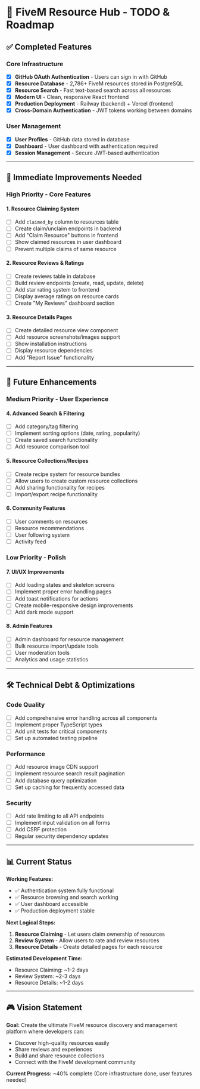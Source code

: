 # 🎯 FiveM Resource Hub - TODO & Roadmap

## ✅ Completed Features

### Core Infrastructure
- [x] **GitHub OAuth Authentication** - Users can sign in with GitHub
- [x] **Resource Database** - 2,786+ FiveM resources stored in PostgreSQL
- [x] **Resource Search** - Fast text-based search across all resources
- [x] **Modern UI** - Clean, responsive React frontend
- [x] **Production Deployment** - Railway (backend) + Vercel (frontend)
- [x] **Cross-Domain Authentication** - JWT tokens working between domains

### User Management
- [x] **User Profiles** - GitHub data stored in database
- [x] **Dashboard** - User dashboard with authentication required
- [x] **Session Management** - Secure JWT-based authentication

---

## 🔧 Immediate Improvements Needed

### **High Priority - Core Features**

#### 1. **Resource Claiming System**
- [ ] Add `claimed_by` column to resources table
- [ ] Create claim/unclaim endpoints in backend
- [ ] Add "Claim Resource" buttons in frontend
- [ ] Show claimed resources in user dashboard
- [ ] Prevent multiple claims of same resource

#### 2. **Resource Reviews & Ratings**
- [ ] Create reviews table in database
- [ ] Build review endpoints (create, read, update, delete)
- [ ] Add star rating system to frontend
- [ ] Display average ratings on resource cards
- [ ] Create "My Reviews" dashboard section

#### 3. **Resource Details Pages**
- [ ] Create detailed resource view component
- [ ] Add resource screenshots/images support
- [ ] Show installation instructions
- [ ] Display resource dependencies
- [ ] Add "Report Issue" functionality

---

## 🚀 Future Enhancements

### **Medium Priority - User Experience**

#### 4. **Advanced Search & Filtering**
- [ ] Add category/tag filtering
- [ ] Implement sorting options (date, rating, popularity)
- [ ] Create saved search functionality
- [ ] Add resource comparison tool

#### 5. **Resource Collections/Recipes**
- [ ] Create recipe system for resource bundles
- [ ] Allow users to create custom resource collections
- [ ] Add sharing functionality for recipes
- [ ] Import/export recipe functionality

#### 6. **Community Features**
- [ ] User comments on resources
- [ ] Resource recommendations
- [ ] User following system
- [ ] Activity feed

### **Low Priority - Polish**

#### 7. **UI/UX Improvements**
- [ ] Add loading states and skeleton screens
- [ ] Implement proper error handling pages
- [ ] Add toast notifications for actions
- [ ] Create mobile-responsive design improvements
- [ ] Add dark mode support

#### 8. **Admin Features**
- [ ] Admin dashboard for resource management
- [ ] Bulk resource import/update tools
- [ ] User moderation tools
- [ ] Analytics and usage statistics

---

## 🛠️ Technical Debt & Optimizations

### **Code Quality**
- [ ] Add comprehensive error handling across all components
- [ ] Implement proper TypeScript types
- [ ] Add unit tests for critical components
- [ ] Set up automated testing pipeline

### **Performance**
- [ ] Add resource image CDN support
- [ ] Implement resource search result pagination
- [ ] Add database query optimization
- [ ] Set up caching for frequently accessed data

### **Security**
- [ ] Add rate limiting to all API endpoints
- [ ] Implement input validation on all forms
- [ ] Add CSRF protection
- [ ] Regular security dependency updates

---

## 📊 Current Status

**Working Features:**
- ✅ Authentication system fully functional
- ✅ Resource browsing and search working
- ✅ User dashboard accessible
- ✅ Production deployment stable

**Next Logical Steps:**
1. **Resource Claiming** - Let users claim ownership of resources
2. **Review System** - Allow users to rate and review resources
3. **Resource Details** - Create detailed pages for each resource

**Estimated Development Time:**
- Resource Claiming: ~1-2 days
- Review System: ~2-3 days
- Resource Details: ~1-2 days

---

## 🎮 Vision Statement

**Goal:** Create the ultimate FiveM resource discovery and management platform where developers can:
- Discover high-quality resources easily
- Share reviews and experiences
- Build and share resource collections
- Connect with the FiveM development community

**Current Progress:** ~40% complete (Core infrastructure done, user features needed)
